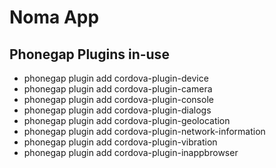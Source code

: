 # Noma App

## Phonegap Plugins in-use
- phonegap plugin add cordova-plugin-device
- phonegap plugin add cordova-plugin-camera
- phonegap plugin add cordova-plugin-console
- phonegap plugin add cordova-plugin-dialogs
- phonegap plugin add cordova-plugin-geolocation
- phonegap plugin add cordova-plugin-network-information
- phonegap plugin add cordova-plugin-vibration
- phonegap plugin add cordova-plugin-inappbrowser

